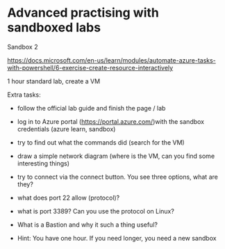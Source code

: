 # Advanced practising with sandboxed labs


Sandbox 2

https://docs.microsoft.com/en-us/learn/modules/automate-azure-tasks-with-powershell/6-exercise-create-resource-interactively



1 hour standard lab, create a VM

Extra tasks:

- follow the official lab guide and finish the page / lab

- log in to Azure portal (https://portal.azure.com/)with the sandbox credentials (azure learn, sandbox)

- try to find out what the commands did (search for the VM)

- draw a simple network diagram (where is the VM, can you find some interesting things)

- try to connect via the connect button. You see three options, what are they?

- what does port 22 allow (protocol)?

- what is port 3389? Can you use the protocol on Linux?

- What is a Bastion and why it such a thing useful?

- Hint: You have one hour. If you need longer, you need a new sandbox

